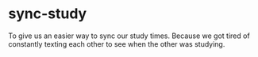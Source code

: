 # sync-study
To give us an easier way to sync our study times. Because we got tired of constantly texting each other to see when the other was studying.
